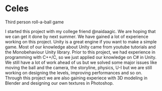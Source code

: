 # Celes
Third person roll-a-ball game

I started this project with my college friend @naidaagic. We are hoping that we can get it done by next summer. We have gained a lot of experience working on this project. Unity is a great engine if you want to make a simple game. Most of our knowledge about Unity came from youtube tutorials and the Monobehaviour Unity library. Prior to this project, we had experience in programming with C++/C, so we just applied our knowledge on C# in Unity. We still have a lot of work ahead of us but we solved some major issues like moving the ball and the camera, the storyline, physics, U-I but we are still working on designing the levels, improving performances and so on. Through this project we are also gaining experiece with 3D modeling in Blender and designing our own textures in Photoshop. 
